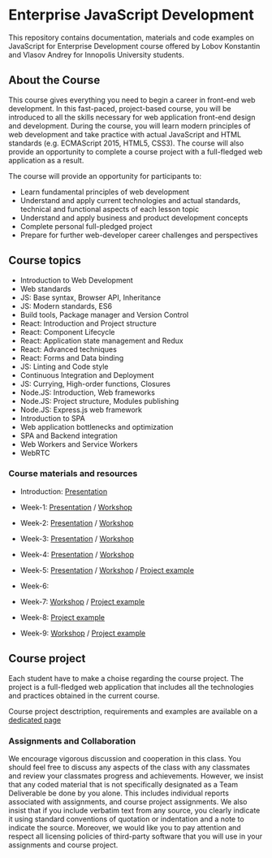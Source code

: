 # Enterprise JavaScript Development

This repository contains documentation, materials and code examples on JavaScript for Enterprise Development course offered by Lobov Konstantin and Vlasov Andrey for Innopolis University students.


## About the Course

This course gives everything you need to begin a career in front-end web development. In this fast-paced, project-based course, you will be introduced to all the skills necessary for web application front-end design and development. During the course, you will learn modern principles of web development and take practice with actual JavaScript and HTML standards (e.g. ECMAScript 2015, HTML5, CSS3). The course will also provide an opportunity to complete a course project with a full-fledged web application as a result.


The course will provide an opportunity for participants to: 

* Learn fundamental principles of web development
* Understand and apply current technologies and actual standards, technical and functional aspects of each lesson topic
* Understand and apply business and product development concepts
* Complete personal full-pledged project
* Prepare for further web-developer career challenges and perspectives


## Course topics

* Introduction to Web Development
* Web standards 
* JS: Base syntax, Browser API, Inheritance
* JS: Modern standards, ES6
* Build tools, Package manager and Version Control
* React: Introduction and Project structure
* React: Component Lifecycle
* React: Application state management and Redux 
* React: Advanced techniques
* React: Forms and Data binding
* JS: Linting and Code style
* Continuous Integration and Deployment
* JS: Currying, High-order functions, Closures
* Node.JS: Introduction, Web frameworks
* Node.JS: Project structure, Modules publishing
* Node.JS: Express.js web framework
* Introduction to SPA
* Web application bottlenecks and optimization
* SPA and Backend integration
* Web Workers and Service Workers
* WebRTC


### Course materials and resources


* Introduction: [Presentation](https://docs.google.com/presentation/d/1nYe-BU0EQpTiza4mgTOB_ocH_y83cLOWodIGb4PAfgM/edit?usp=sharing)
* Week-1: [Presentation](https://docs.google.com/presentation/d/1clePaQO8jDPILYStJ0EAibZAk17yEZFUHsKOpmdWkTc/edit?usp=sharing) / [Workshop](https://github.com/kos33rd/web-developer-course/blob/master/Week-1.MD)
* Week-2: [Presentation](https://docs.google.com/presentation/d/1ur7ZzxWZS3FU_GZMPPMmLKDgGdN7ykUoQhPQl9hBR4E/edit?usp=sharing) / [Workshop](https://github.com/kos33rd/web-developer-course/blob/master/Week-2.MD)
* Week-3: [Presentation](https://docs.google.com/presentation/d/1HFH0PU0v89TZ1MJ0U18A9Qy6STrPGsdxoyd51pfjxtA/edit?usp=sharing) / [Workshop](https://github.com/kos33rd/web-developer-course/tree/master/Week-3/project-example)
* Week-4: [Presentation](https://docs.google.com/presentation/d/1zNIwCQwZ9TgpinUE18180b7Z1i49gF1LVJuWYTuQ9fU/edit?usp=sharing) / [Workshop](https://github.com/kos33rd/web-developer-course/tree/master/Week-4/project-example)
* Week-5: [Presentation](https://docs.google.com/presentation/d/1PjzM3CLyYgyuY35enC5ANLmwBLGhEHwhQI5V2Xi8VJE/edit?usp=sharing) / [Workshop](https://github.com/kos33rd/web-developer-course/blob/master/Week-5/Workshop.md) / [Project example](https://github.com/kos33rd/web-developer-course/tree/master/Week-5/project-example)
* Week-6: 

* Week-7: [Workshop](https://github.com/kos33rd/web-developer-course/blob/master/Week-7/Workshop.md) / [Project example](https://github.com/kos33rd/web-developer-course/tree/master/Week-7/project-example)
* Week-8: [Project example](https://github.com/kos33rd/web-developer-course/tree/master/Week-8/project-example)
* Week-9: [Workshop](https://github.com/kos33rd/web-developer-course/blob/master/Week-9/Optimization.md) / [Project example](https://github.com/kos33rd/web-developer-course/tree/master/Week-9/project-example)


## Course project

Each student have to make a choise regarding the course project. The project is a full-fledged web application that includes all the technologies and practices obtained in the current course.

Course project desctription, requirements and examples are available on a [dedicated page](https://github.com/kos33rd/web-developer-course/blob/master/Course-Projects.MD)


### Assignments and Collaboration

We encourage vigorous discussion and cooperation in this class. You should feel free to discuss any aspects of the class with any classmates and review your classmates progress and achievements. However, we insist that any coded material that is not specifically designated as a Team Deliverable be done by you alone. This includes individual reports associated with assignments, and course project assignments. We also insist that if you include verbatim text from any source, you clearly indicate it using standard conventions of quotation or indentation and a note to indicate the source. Moreover, we would like you to pay attention and respect all licensing policies of third-party software that you will use in your assignments and course project.

